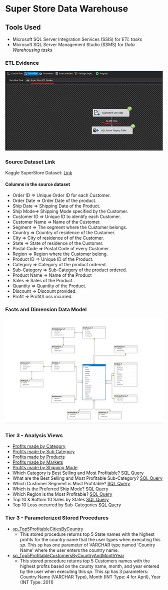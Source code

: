# Super Store Data Warehouse

## Tools Used
- Microsoft SQL Server Integration Services (SSIS) for *ETL tasks*
- Microsoft SQL Server Management Studio (SSMS) for *Data Warehousing tasks*

### ETL Evidence
<img src="https://github.com/drdataSpp/data_projects/blob/master/SQL/SuperStoreDB/Screenshots/01_ETL_Success.png" alt="ETL" title="ETL">

### Source Dataset Link
Kaggle SuperStore Dataset: [Link](https://www.kaggle.com/datasets/vivek468/superstore-dataset-final)

#### Columns in the source dataset
- Order ID => Unique Order ID for each Customer.
- Order Date => Order Date of the product.
- Ship Date => Shipping Date of the Product.
- Ship Mode=> Shipping Mode specified by the Customer.
- Customer ID => Unique ID to identify each Customer.
- Customer Name => Name of the Customer.
- Segment => The segment where the Customer belongs.
- Country => Country of residence of the Customer.
- City => City of residence of of the Customer.
- State => State of residence of the Customer.
- Postal Code => Postal Code of every Customer.
- Region => Region where the Customer belong.
- Product ID => Unique ID of the Product.
- Category => Category of the product ordered.
- Sub-Category => Sub-Category of the product ordered.
- Product Name => Name of the Product
- Sales => Sales of the Product.
- Quantity => Quantity of the Product.
- Discount => Discount provided.
- Profit => Profit/Loss incurred.

### Facts and Dimension Data Model
<img src="https://github.com/drdataSpp/data_projects/blob/master/SQL/SuperStoreDB/Screenshots/SuperStore_DataModel.png" alt="Data Model" title="Data Model">

### Tier 3 - Analysis Views
- [Profits made by Category](https://github.com/drdataSpp/data_projects/blob/master/SQL/SuperStoreDB/Analysis%20View/Profits_Made_By_Category.sql)
- [Profits made by Sub Category](https://github.com/drdataSpp/data_projects/blob/master/SQL/SuperStoreDB/Analysis%20View/Profits_Made_By_SubCategory.sql)
- [Profits made by Products](https://github.com/drdataSpp/data_projects/blob/master/SQL/SuperStoreDB/Analysis%20View/Profits_Made_By_Products.sql)
- [Profits made by Markets](https://github.com/drdataSpp/data_projects/blob/master/SQL/SuperStoreDB/Analysis%20View/Profits_Made_By_Markets.sql)
- [Profits made by Shipping Mode](https://github.com/drdataSpp/data_projects/blob/master/SQL/SuperStoreDB/Analysis%20View/Profits_Made_By_ShipMode.sql)
- Which Category is Best Selling and Most Profitable? [SQL Query](https://github.com/drdataSpp/data_projects/blob/master/SQL/SuperStoreDB/Analysis%20View/ProfSalesQuantByCategory_V.sql)
- What are the Best Selling and Most Profitable Sub-Category? [SQL Query](https://github.com/drdataSpp/data_projects/blob/master/SQL/SuperStoreDB/Analysis%20View/ProfSalesQuantBySubCategory_V.sql)
- Which Customer Segment is Most Profitable? [SQL Query](https://github.com/drdataSpp/data_projects/blob/master/SQL/SuperStoreDB/Analysis%20View/ProfitBySegment_V.sql)
- Which is the Preferred Ship Mode? [SQL Query](https://github.com/drdataSpp/data_projects/blob/master/SQL/SuperStoreDB/Analysis%20View/PreferredShipmentMode_V.sql)
- Which Region is the Most Profitable? [SQL Query](https://github.com/drdataSpp/data_projects/blob/master/SQL/SuperStoreDB/Analysis%20View/ProfitByRegion_V.sql)
- Top 10 & Bottom 10 Sales by States [SQL Query](https://github.com/drdataSpp/data_projects/blob/master/SQL/SuperStoreDB/Analysis%20View/Top10SalesByStates_V.sql)
- Top 10 Loss occurred by Sub-Categories [SQL Query](https://github.com/drdataSpp/data_projects/blob/master/SQL/SuperStoreDB/Analysis%20View/Top10LossBySubCategory_V.sql)


### Tier 3 - Parameterized Stored Procedures
- [sp_Top5ProfitableCitiesByCountry](https://github.com/drdataSpp/data_projects/blob/master/SQL/SuperStoreDB/Analysis%20-%20Stored%20Procedures/sp_Top5ProfitableCitiesByCountry.sql)
  - This stored procedure returns top 5 State names with the highest profits for the country name that the user types when executing this *sp*. This *sp* has one parameter of VARCHAR type named 'Country Name' where the user enters the country name. 
- [sp_Top5ProfitableCustomersByCountryAndMonthYear](https://github.com/drdataSpp/data_projects/blob/master/SQL/SuperStoreDB/Analysis%20-%20Stored%20Procedures/sp_Top5ProfitableCustomersByCountryAndMonthYear.sql)
  - This stored procedure returns top 5 Customers names with the highest profits based on the county name, month, and year entered by the user when executing this *sp*. This *sp* has 3 parameters: Country Name (VARCHAR Type), Month (INT Type: 4 for April), Year (INT Type: 2011)
